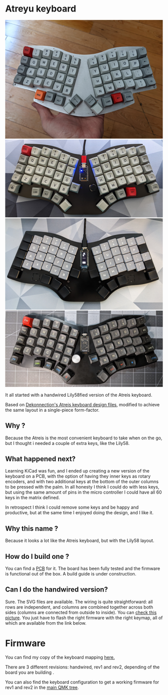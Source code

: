 # Atreyu keyboard

![A picture of the original, handwired Atreyu](pictures/PXL_20210609_174723137.jpg?raw=true "The original, handwired Atreyu keyboard")
![A picture of the Atreyu (v1)](pcb/v1/pictures/keeb.jpg?raw=true "The Atreyu v1 keyboard")
![A picture of the Atreyu v2 Choc](pictures/atreyu-v2-choc.jpg?raw=true "The Atreyu v2 Choc keyboard")
![A picture of the Atreyu v2 MX](pictures/atreyu-v2.jpg?raw=true "The Atreyu v2 Choc keyboard")

It all started with a handwired Lily58fied version of the Atreis keyboard.

Based on [Dekonnection's Atreis keyboard design files](https://github.com/dekonnection/atreis),
modified to achieve the same layout in a single-piece form-factor.

## Why ?

Because the Atreis is the most convenient keyboard to take when on the go, but I thought i needed a couple of extra keys, like the Lily58.

## What happened next?

Learning KiCad was fun, and I ended up creating a new version of the keyboard on a PCB, with the option of having they inner keys as rotary encoders, and with two additional keys at the bottom of the outer columns to be pressed with the palm. In all honesty I think I could do with less keys, but using the same amount of pins in the micro controller I could have all 60 keys in the matrix defined.

In retrospect I think I could remove some keys and be happy and productive, but at the same time I enjoyed doing the design, and I like it.

## Why this name ?

Because it looks a lot like the Atreis keyboard, but with the Lily58 layout.

## How do I build one ?

You can find a [PCB](http://github.com/climent/atreyu/tree/main/pcb) for it. The board has been fully tested and the firmware is functional out of the box. A build guide is under construction.

## Can I do the handwired version?

Sure. The SVG files are available. The wiring is quite straightforward: all rows are independent, and columns are combined together across both sides (columns are connected from outside to inside). You can [check this picture](pictures/atreyu-wired.jpg?raw=true "The wires"). You just have to flash the right firmware with the right keymap, all of which are available from the link below.

# Firmware

You can find my copy of the keyboard mapping [here.](http://github.com/climent/qmk_firmware/tree/climent/keyboards/atreyu/)

There are 3 different revisions: handwired, rev1 and rev2, depending of the board you are building .

You can also find the keyboard configuration to get a working firmware for rev1 and rev2 in the [main QMK tree](http://github.com/qmk/qmk_firmware/tree/master/keyboards/atreyu/).
